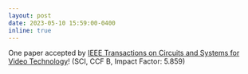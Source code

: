 ```yaml
---
layout: post
date: 2023-05-10 15:59:00-0400
inline: true
---
```


One paper accepted by [IEEE Transactions on Circuits and Systems for Video Technology](https://ieeexplore.ieee.org/xpl/RecentIssue.jsp?punumber=76)! (SCI, CCF B, Impact Factor: 5.859)
